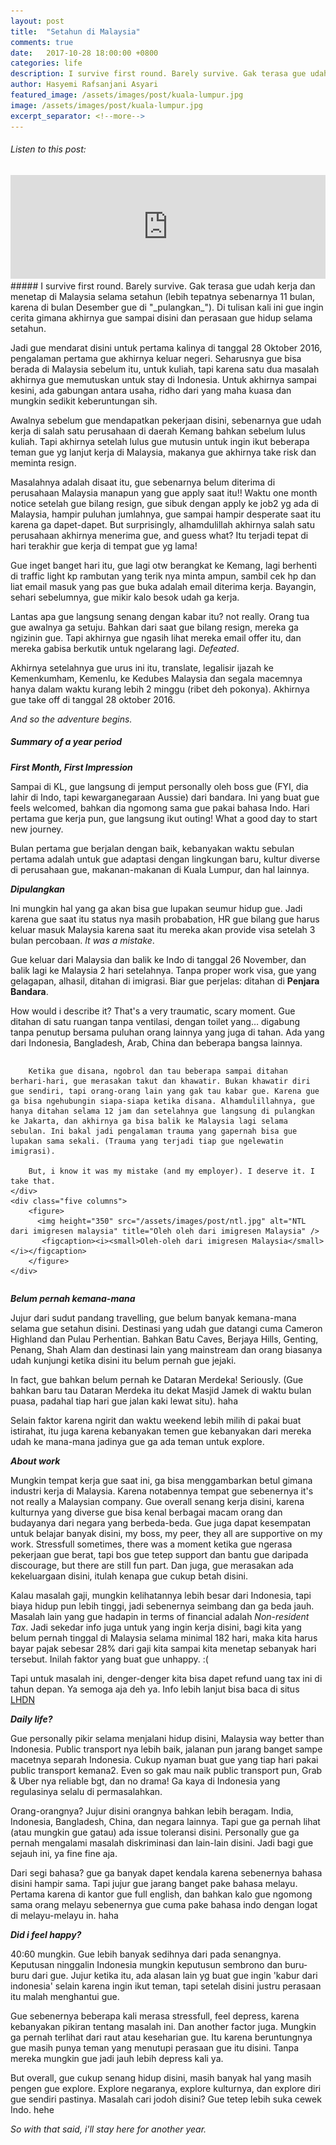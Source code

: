 ```yaml
---
layout: post
title:  "Setahun di Malaysia"
comments: true
date:   2017-10-28 18:00:00 +0800
categories: life
description: I survive first round. Barely survive. Gak terasa gue udah kerja di Malaysia selama setahun (lebih tepatnya sebenarnya 11 bulan, karena di bulan Desember gue di "pulangkan"). Di tulisan kali ini gue ingin cerita gimana akhirnya gue sampai disini dan perasaan gue hidup selama setahun.
author: Hasyemi Rafsanjani Asyari
featured_image: /assets/images/post/kuala-lumpur.jpg
image: /assets/images/post/kuala-lumpur.jpg
excerpt_separator: <!--more-->
---
```


<h6>Listen to this post:</h6>
<iframe width="100%" height="166" scrolling="no" frameborder="no" src="https://w.soundcloud.com/player/?url=https%3A//api.soundcloud.com/tracks/350603449&amp;color=%23000000&amp;auto_play=false&amp;hide_related=false&amp;show_comments=true&amp;show_user=true&amp;show_reposts=false&amp;show_teaser=true"></iframe><br/>
##### I survive first round. Barely survive.
Gak terasa gue udah kerja dan menetap di Malaysia selama setahun (lebih tepatnya sebenarnya 11 bulan, karena di bulan Desember gue di "_pulangkan_"). Di tulisan kali ini gue ingin cerita gimana akhirnya gue sampai disini dan perasaan gue hidup selama setahun.
<!--more-->

Jadi gue mendarat disini untuk pertama kalinya di tanggal 28 Oktober 2016, pengalaman pertama gue akhirnya keluar negeri. Seharusnya gue bisa berada di Malaysia sebelum itu, untuk kuliah, tapi karena satu dua masalah akhirnya gue memutuskan untuk stay di Indonesia. Untuk akhirnya sampai kesini, ada gabungan antara usaha, ridho dari yang maha kuasa dan mungkin sedikit keberuntungan sih. 

Awalnya sebelum gue mendapatkan pekerjaan disini, sebenarnya gue udah kerja di salah satu perusahaan di daerah Kemang bahkan sebelum lulus kuliah. Tapi akhirnya setelah lulus gue mutusin untuk ingin ikut beberapa teman gue yg lanjut kerja di Malaysia, makanya gue akhirnya take risk dan meminta resign.

Masalahnya adalah disaat itu, gue sebenarnya belum diterima di perusahaan Malaysia manapun yang gue apply saat itu!! Waktu one month notice setelah gue bilang resign, gue sibuk dengan apply ke job2 yg ada di Malaysia, hampir puluhan jumlahnya, gue sampai hampir desperate saat itu karena ga dapet-dapet. But surprisingly, alhamdulillah akhirnya salah satu perusahaan akhirnya menerima gue, and guess what? Itu terjadi tepat di hari terakhir gue kerja di tempat gue yg lama!

Gue inget banget hari itu, gue lagi otw berangkat ke Kemang, lagi berhenti di traffic light kp rambutan yang terik nya minta ampun, sambil cek hp dan liat email masuk yang pas gue buka adalah email diterima kerja. Bayangin, sehari sebelumnya, gue mikir kalo besok udah ga kerja.

Lantas apa gue langsung senang dengan kabar itu? not really. Orang tua gue awalnya ga setuju. Bahkan dari saat gue bilang resign, mereka ga ngizinin gue. Tapi akhirnya gue ngasih lihat mereka email offer itu, dan mereka gabisa berkutik untuk ngelarang lagi. _Defeated_.

Akhirnya setelahnya gue urus ini itu, translate, legalisir ijazah ke Kemenkumham, Kemenlu, ke Kedubes Malaysia dan segala macemnya hanya dalam waktu kurang lebih 2 minggu (ribet deh pokonya). Akhirnya gue take off di tanggal 28 oktober 2016. 

_And so the adventure begins._

##### ***Summary of a year period***

***First Month, First Impression***

Sampai di KL, gue langsung di jemput personally oleh boss gue (FYI, dia lahir di Indo, tapi kewarganegaraan Aussie) dari bandara. Ini yang buat gue feels welcomed, bahkan dia ngomong sama gue pakai bahasa Indo. Hari pertama gue kerja pun, gue langsung ikut outing! What a good day to start new journey.

Bulan pertama gue berjalan dengan baik, kebanyakan waktu sebulan pertama adalah untuk gue adaptasi dengan lingkungan baru, kultur diverse di perusahaan gue, makanan-makanan di Kuala Lumpur, dan hal lainnya.

***Dipulangkan***

Ini mungkin hal yang ga akan bisa gue lupakan seumur hidup gue. Jadi karena gue saat itu status nya masih probabation, HR gue bilang gue harus keluar masuk Malaysia karena saat itu mereka akan provide visa setelah 3 bulan percobaan. *It was a mistake*.

Gue keluar dari Malaysia dan balik ke Indo di tanggal 26 November, dan balik lagi ke Malaysia 2 hari setelahnya. Tanpa proper work visa, gue yang gelagapan, alhasil, ditahan di imigrasi. Biar gue perjelas: ditahan di **Penjara Bandara**.

How would i describe it? That's a very traumatic, scary moment. Gue ditahan di satu ruangan tanpa ventilasi, dengan toilet yang… digabung tanpa penutup bersama puluhan orang lainnya yang juga di tahan. Ada yang dari Indonesia, Bangladesh, Arab, China dan beberapa bangsa lainnya. 


<div class="row">
	<div class="seven columns">

		Ketika gue disana, ngobrol dan tau beberapa sampai ditahan berhari-hari, gue merasakan takut dan khawatir. Bukan khawatir diri gue sendiri, tapi orang-orang lain yang gak tau kabar gue. Karena gue ga bisa ngehubungin siapa-siapa ketika disana. Alhamdulillahnya, gue hanya ditahan selama 12 jam dan setelahnya gue langsung di pulangkan ke Jakarta, dan akhirnya ga bisa balik ke Malaysia lagi selama sebulan. Ini bakal jadi pengalaman trauma yang gapernah bisa gue lupakan sama sekali. (Trauma yang terjadi tiap gue ngelewatin imigrasi).		

		But, i know it was my mistake (and my employer). I deserve it. I take that.
	</div>
	<div class="five columns">
		<figure>
		  <img height="350" src="/assets/images/post/ntl.jpg" alt="NTL dari imigresen malaysia" title="Oleh oleh dari imigresen Malaysia" />
		   <figcaption><i><small>Oleh-oleh dari imigresen Malaysia</small></i></figcaption>
		</figure>		
	</div>
</div>


___Belum pernah kemana-mana___

Jujur dari sudut pandang travelling, gue belum banyak kemana-mana selama gue setahun disini. Destinasi yang udah gue datangi cuma Cameron Highland dan Pulau Perhentian. Bahkan Batu Caves, Berjaya Hills, Genting, Penang, Shah Alam dan destinasi lain yang mainstream dan orang biasanya udah kunjungi ketika disini itu belum pernah gue jejaki.

In fact, gue bahkan belum pernah ke Dataran Merdeka! Seriously. (Gue bahkan baru tau Dataran Merdeka itu dekat Masjid Jamek di waktu bulan puasa, padahal tiap hari gue jalan kaki lewat situ). haha

Selain faktor karena ngirit dan waktu weekend lebih milih di pakai buat istirahat, itu juga karena kebanyakan temen gue kebanyakan dari mereka udah ke mana-mana jadinya gue ga ada teman untuk explore.


___About work___

Mungkin tempat kerja gue saat ini, ga bisa menggambarkan betul gimana industri kerja di Malaysia. Karena notabennya tempat gue sebenernya it's not really a Malaysian company. Gue overall senang kerja disini, karena kulturnya yang diverse gue bisa kenal berbagai macam orang dan budayanya dari negara yang berbeda-beda. Gue juga dapat kesempatan untuk belajar banyak disini, my boss, my peer, they all are supportive on my work. Stressfull sometimes, there was a moment ketika gue ngerasa pekerjaan gue berat, tapi bos gue tetep support dan bantu gue daripada discourage, but there are still fun part. Dan juga, gue merasakan ada kekeluargaan disini, itulah kenapa gue cukup betah disini.

Kalau masalah gaji, mungkin kelihatannya lebih besar dari Indonesia, tapi biaya hidup pun lebih tinggi, jadi sebenernya seimbang dan ga beda jauh. Masalah lain yang gue hadapin in terms of financial adalah *Non-resident Tax*. Jadi sekedar info juga untuk yang ingin kerja disini, bagi kita yang belum pernah tinggal di Malaysia selama minimal 182 hari, maka kita harus bayar pajak sebesar 28% dari gaji kita sampai kita menetap sebanyak hari tersebut. Inilah faktor yang buat gue unhappy. :(

Tapi untuk masalah ini, denger-denger kita bisa dapet refund uang tax ini di tahun depan. Ya semoga aja deh ya. Info lebih lanjut bisa baca di situs <a target="_blank" href="http://www.hasil.gov.my/bt_goindex.php?bt_kump=5&bt_skum=1&bt_posi=2&bt_unit=1&bt_sequ=1&bt_lgv=2" title="Non-resident tax"> LHDN</a>


___Daily life?___

Gue personally pikir selama menjalani hidup disini, Malaysia way better than Indonesia. Public transport nya lebih baik, jalanan pun jarang banget sampe macetnya separah Indonesia. Cukup nyaman buat gue yang tiap hari pakai public transport kemana2. Even so gak mau naik public transport pun, Grab & Uber nya reliable bgt, dan no drama! Ga kaya di Indonesia yang regulasinya selalu di permasalahkan.

Orang-orangnya? Jujur disini orangnya bahkan lebih beragam. India, Indonesia, Bangladesh, China, dan negara lainnya. Tapi gue ga pernah lihat (atau mungkin gue gatau) ada issue toleransi disini. Personally gue ga pernah mengalami masalah diskriminasi dan lain-lain disini. Jadi bagi gue sejauh ini, ya fine fine aja.

Dari segi bahasa? gue ga banyak dapet kendala karena sebenernya bahasa disini hampir sama. Tapi jujur gue jarang banget pake bahasa melayu. Pertama karena di kantor gue full english, dan bahkan kalo gue ngomong sama orang melayu sebenernya gue cuma pake bahasa indo dengan logat di melayu-melayu in. haha


___Did i feel happy?___

40:60 mungkin. Gue lebih banyak sedihnya dari pada senangnya. Keputusan ninggalin Indonesia mungkin keputusun sembrono dan buru-buru dari gue. Jujur ketika itu, ada alasan lain yg buat gue ingin 'kabur dari indonesia' selain karena ingin ikut teman, tapi setelah disini justru perasaan itu malah menghantui gue. 

Gue sebenernya beberapa kali merasa stressfull, feel depress, karena kebanyakan pikiran tentang masalah ini. Dan another factor juga. Mungkin ga pernah terlihat dari raut atau keseharian gue. Itu karena beruntungnya gue masih punya teman yang menutupi perasaan gue itu disini. Tanpa mereka mungkin gue jadi jauh lebih depress kali ya.

But overall, gue cukup senang hidup disini, masih banyak hal yang masih pengen gue explore. Explore negaranya, explore kulturnya, dan explore diri gue sendiri pastinya. Masalah cari jodoh disini? Gue tetep lebih suka cewek Indo. hehe

_So with that said, i'll stay here for another year._